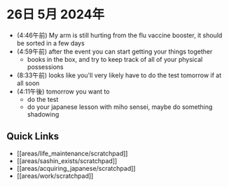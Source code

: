 # 26日 5月 2024年
- (4:46午前) My arm is still hurting from the flu vaccine booster, it should be sorted in a few days
- (4:59午前) after the event you can start getting your things together
  - books in the box, and try to keep track of all of your physical possessions
- (8:33午前) looks like you'll very likely have to do the test tomorrow if at all soon
- (4:11午後) tomorrow you want to
  - do the test
  - do your japanese lesson with miho sensei, maybe do something shadowing
  



 



## Quick Links
- [[areas/life_maintenance/scratchpad]]
- [[areas/sashin_exists/scratchpad]]
- [[areas/acquiring_japanese/scratchpad]]
- [[areas/work/scratchpad]]
